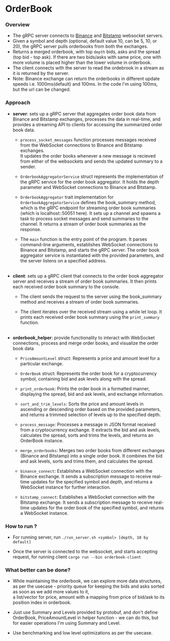 # OrderBook


### Overview
- The gRPC server connects to [Binance](https://github.com/binance/binance-spot-api-docs/blob/master/web-socket-streams.md#partial-book-depth-streams) and [Bitstamp](https://www.bitstamp.net/websocket/v2/) websocket servers.
- Given a symbol and depth (optional, default value 10, can be 5, 10, or 20), the gRPC server pulls orderbooks from both the exchanges.
- Returns a merged orderbook, with top `depth` bids, asks and the spread (top bid - top ask). If there are two bids/asks with same price, one with more volume is placed higher than the lower volume in orderbook.
- The client connects with the server to read the ordebrook in a stream as it is returned by the server.
- Note: Binance exchange can return the orderbooks in different update speeds i.e. 1000ms(default) and 100ms. In the code I'm using 100ms, but the url can be changed.

### Approach
- **server**: sets up a gRPC server that aggregates order book data from Binance and Bitstamp exchanges, processes the data in real-time, and provides a streaming API to clients for accessing the summarized order book data. 
   - `process_socket_messages` function processes messages received from the WebSocket connections to Binance and Bitstamp exchanges.  
   It updates the order books whenever a new message is recieved from either of the websockets and sends the updated summary to a sender.

   - `OrderbookAggregatorService` struct represents the implementation of the gRPC service for the order book aggregator. It holds the depth parameter and WebSocket connections to Binance and Bitstamp.

   - `OrderbookAggregator` trait implementation for `OrderbookAggregatorService` defines the book_summary method, which is the gRPC endpoint for streaming order book summaries (which is localhost::50051 here). It sets up a channel and spawns a task to process socket messages and send summaries to the channel. It returns a stream of order book summaries as the response.

   - The `main` function is the entry point of the program. It parses command-line arguments, establishes WebSocket connections to Binance and Bitstamp, and starts the gRPC server. The order book aggregator service is instantiated with the provided parameters, and the server listens on a specified address.  
&nbsp;
- **client**: sets up a gRPC client that connects to the order book aggregator server and receives a stream of order book summaries. It then prints each received order book summary to the console. 
   - The client sends the request to the server using the book_summary method and receives a stream of order book summaries.

   - The client iterates over the received stream using a while let loop. It prints each received order book summary using the `print_summary` function.  
&nbsp;
  
- **orderbook_helper**: provide functionality to interact with WebSocket connections, process and merge order books, and visualize the order book data  
  - `PriceAmountLevel` struct: Represents a price and amount level for a particular exchange.

  - `OrderBook` struct: Represents the order book for a cryptocurrency symbol, containing bid and ask levels along with the spread.

  - `print_orderbook`: Prints the order book in a formatted manner, displaying the spread, bid and ask levels, and exchange information.

  - `sort_and_trim_levels`: Sorts the price and amount levels in ascending or descending order based on the provided parameters, and returns a trimmed selection of levels up to the specified depth.

  - `process_message`: Processes a message in JSON format received from a cryptocurrency exchange. It extracts the bid and ask levels, calculates the spread, sorts and trims the levels, and returns an OrderBook instance.

  - `merge_orderbooks`: Merges two order books from different exchanges (Binance and Bitstamp) into a single order book. It combines the bid and ask levels, sorts and trims them, and calculates the spread.

  - `binance_connect`: Establishes a WebSocket connection with the Binance exchange. It sends a subscription message to receive real-time updates for the specified symbol and depth, and returns a WebSocket instance for further interaction.

  - `bitstamp_connect`: Establishes a WebSocket connection with the Bitstamp exchange. It sends a subscription message to receive real-time updates for the order book of the specified symbol, and returns a WebSocket instance.


### How to run ?
- For running server, run `./run_server.sh <symbol> [depth, 10 by default]`

- Once the server is connected to the websocket, and starts accepting request, for running client `cargo run --bin orderbook-client`

### What better can be done?
- While maintaining the orderbook, we can explore more data structures, as per the usecase - priority queue for keeping the bids and asks sorted as soon as we add more values to it,  
  a list/vector for price, amount with a mapping from price of bid/ask to its position index in orderbook.

- Just use Summary and Levels provided by protobuf, and don't define OrderBook, PriceAmountLevel in helper function - we can do this, but for easier operations I'm using Summary and Level.

- Use benchmarking and low level optimizations as per the usecase.
